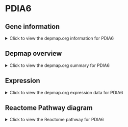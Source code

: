<h1>PDIA6</h1>

<h2>Gene information</h2>
<details>
  <summary>Click to view the depmap.org information for PDIA6</summary>
  <p><a href="https://depmap.org/portal/gene/PDIA6?tab=about" target="_BLANK">Open page in a new tab...</a></p>
  <iframe src="https://depmap.org/portal/gene/PDIA6?tab=about" style="border:none;width:100%;height:800px"></iframe>
</details>

<h2>Depmap overview</h2>
<details>
  <summary>Click to view the depmap.org summary for PDIA6</summary>
  <p><a href="https://depmap.org/portal/gene/PDIA6?tab=overview" target="_BLANK">Open page in a new tab...</a></p>
  <iframe src="https://depmap.org/portal/gene/PDIA6?tab=overview" style="border:none;width:100%;height:800px"></iframe>
</details>

<h2>Expression</h2>
<details>
  <summary>Click to view the depmap.org expression data for PDIA6</summary>
  <p><a href="https://depmap.org/portal/gene/PDIA6?tab=characterization" target="_BLANK">Open page in a new tab...</a></p>
  <iframe src="https://depmap.org/portal/gene/PDIA6?tab=characterization" style="border:none;width:100%;height:800px"></iframe>
</details>



<h2>Reactome Pathway diagram</h2>
<details>
  <summary>Click to view the Reactome pathway for PDIA6</summary>
  <p><a href="https://reactome.org/PathwayBrowser/#/R-HSA-8957275" target="_BLANK">Open page in a new tab...</a></p>
  <p>Post-translational protein phosphorylation</p>
<iframe src="https://reactome.org/PathwayBrowser/#/R-HSA-8957275" style="border:none;width:100%;height:800px"></iframe>
</details>



